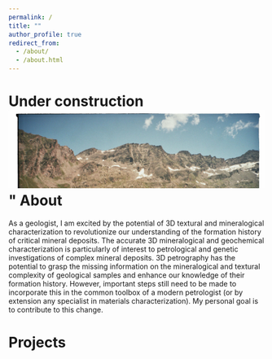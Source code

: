 ```yaml
---
permalink: /
title: ""
author_profile: true
redirect_from: 
  - /about/
  - /about.html
---
```


Under construction 
<img src='/images/banner.jpeg'>"
About
======
As a geologist, I am excited by the potential of 3D textural and mineralogical characterization to revolutionize our understanding of the formation history of critical mineral deposits. The accurate 3D
mineralogical and geochemical characterization is particularly of interest to petrological and genetic investigations of complex mineral deposits. 3D petrography has the potential to grasp the missing information on the mineralogical and textural complexity of geological samples and enhance our knowledge of their formation history. However, important steps still need to be made to incorporate this in the common toolbox of a modern petrologist (or by extension any specialist in materials characterization). My personal goal is to contribute to this change.

Projects
======
